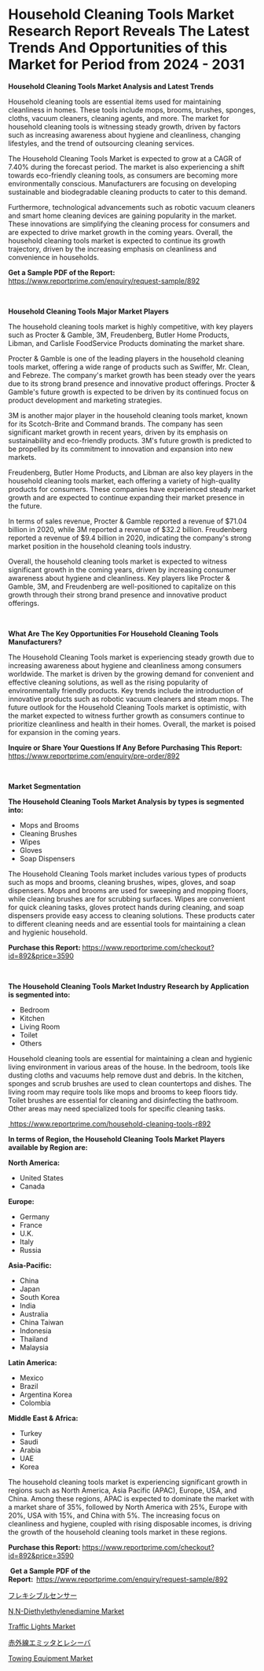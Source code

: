 <p><h1>Household Cleaning Tools Market Research Report Reveals The Latest Trends And Opportunities of this Market for Period from 2024 - 2031</h1></p><p><strong>Household Cleaning Tools Market Analysis and Latest Trends</strong></p>
<p><p>Household cleaning tools are essential items used for maintaining cleanliness in homes. These tools include mops, brooms, brushes, sponges, cloths, vacuum cleaners, cleaning agents, and more. The market for household cleaning tools is witnessing steady growth, driven by factors such as increasing awareness about hygiene and cleanliness, changing lifestyles, and the trend of outsourcing cleaning services.</p><p>The Household Cleaning Tools Market is expected to grow at a CAGR of 7.40% during the forecast period. The market is also experiencing a shift towards eco-friendly cleaning tools, as consumers are becoming more environmentally conscious. Manufacturers are focusing on developing sustainable and biodegradable cleaning products to cater to this demand.</p><p>Furthermore, technological advancements such as robotic vacuum cleaners and smart home cleaning devices are gaining popularity in the market. These innovations are simplifying the cleaning process for consumers and are expected to drive market growth in the coming years. Overall, the household cleaning tools market is expected to continue its growth trajectory, driven by the increasing emphasis on cleanliness and convenience in households.</p></p>
<p><strong>Get a Sample PDF of the Report:&nbsp;</strong> <a href="https://www.reportprime.com/enquiry/request-sample/892">https://www.reportprime.com/enquiry/request-sample/892</a></p>
<p>&nbsp;</p>
<p><strong>Household Cleaning Tools Major Market Players</strong></p>
<p><p>The household cleaning tools market is highly competitive, with key players such as Procter & Gamble, 3M, Freudenberg, Butler Home Products, Libman, and Carlisle FoodService Products dominating the market share. </p><p>Procter & Gamble is one of the leading players in the household cleaning tools market, offering a wide range of products such as Swiffer, Mr. Clean, and Febreze. The company's market growth has been steady over the years due to its strong brand presence and innovative product offerings. Procter & Gamble's future growth is expected to be driven by its continued focus on product development and marketing strategies.</p><p>3M is another major player in the household cleaning tools market, known for its Scotch-Brite and Command brands. The company has seen significant market growth in recent years, driven by its emphasis on sustainability and eco-friendly products. 3M's future growth is predicted to be propelled by its commitment to innovation and expansion into new markets.</p><p>Freudenberg, Butler Home Products, and Libman are also key players in the household cleaning tools market, each offering a variety of high-quality products for consumers. These companies have experienced steady market growth and are expected to continue expanding their market presence in the future.</p><p>In terms of sales revenue, Procter & Gamble reported a revenue of $71.04 billion in 2020, while 3M reported a revenue of $32.2 billion. Freudenberg reported a revenue of $9.4 billion in 2020, indicating the company's strong market position in the household cleaning tools industry.</p><p>Overall, the household cleaning tools market is expected to witness significant growth in the coming years, driven by increasing consumer awareness about hygiene and cleanliness. Key players like Procter & Gamble, 3M, and Freudenberg are well-positioned to capitalize on this growth through their strong brand presence and innovative product offerings.</p></p>
<p>&nbsp;</p>
<p><strong>What Are The Key Opportunities For Household Cleaning Tools Manufacturers?</strong></p>
<p><p>The Household Cleaning Tools market is experiencing steady growth due to increasing awareness about hygiene and cleanliness among consumers worldwide. The market is driven by the growing demand for convenient and effective cleaning solutions, as well as the rising popularity of environmentally friendly products. Key trends include the introduction of innovative products such as robotic vacuum cleaners and steam mops. The future outlook for the Household Cleaning Tools market is optimistic, with the market expected to witness further growth as consumers continue to prioritize cleanliness and health in their homes. Overall, the market is poised for expansion in the coming years.</p></p>
<p><strong>Inquire or Share Your Questions If Any Before Purchasing This Report:</strong> <a href="https://www.reportprime.com/enquiry/pre-order/892">https://www.reportprime.com/enquiry/pre-order/892</a></p>
<p>&nbsp;</p>
<p><strong>Market Segmentation</strong></p>
<p><strong>The Household Cleaning Tools Market Analysis by types is segmented into:</strong></p>
<p><ul><li>Mops and Brooms</li><li>Cleaning Brushes</li><li>Wipes</li><li>Gloves</li><li>Soap Dispensers</li></ul></p>
<p><p>The Household Cleaning Tools market includes various types of products such as mops and brooms, cleaning brushes, wipes, gloves, and soap dispensers. Mops and brooms are used for sweeping and mopping floors, while cleaning brushes are for scrubbing surfaces. Wipes are convenient for quick cleaning tasks, gloves protect hands during cleaning, and soap dispensers provide easy access to cleaning solutions. These products cater to different cleaning needs and are essential tools for maintaining a clean and hygienic household.</p></p>
<p><strong>Purchase this Report:&nbsp;</strong><a href="https://www.reportprime.com/checkout?id=892&price=3590">https://www.reportprime.com/checkout?id=892&price=3590</a></p>
<p>&nbsp;</p>
<p><strong>The Household Cleaning Tools Market Industry Research by Application is segmented into:</strong></p>
<p><ul><li>Bedroom</li><li>Kitchen</li><li>Living Room</li><li>Toilet</li><li>Others</li></ul></p>
<p><p>Household cleaning tools are essential for maintaining a clean and hygienic living environment in various areas of the house. In the bedroom, tools like dusting cloths and vacuums help remove dust and debris. In the kitchen, sponges and scrub brushes are used to clean countertops and dishes. The living room may require tools like mops and brooms to keep floors tidy. Toilet brushes are essential for cleaning and disinfecting the bathroom. Other areas may need specialized tools for specific cleaning tasks.</p></p>
<p><a href="https://www.reportprime.com/household-cleaning-tools-r892">&nbsp;https://www.reportprime.com/household-cleaning-tools-r892</a></p>
<p><strong>In terms of Region, the Household Cleaning Tools Market Players available by Region are:</strong></p>
<p>
    <p> <strong> North America: </strong>
        <ul>
            <li>United States</li>
            <li>Canada</li>
        </ul>
        </p> 
    <p> <strong> Europe: </strong>
        <ul>
            <li>Germany</li>
            <li>France</li>
            <li>U.K.</li>
            <li>Italy</li>
            <li>Russia</li>
        </ul>
        </p> 
    <p> <strong> Asia-Pacific: </strong>
        <ul>
            <li>China</li>
            <li>Japan</li>
            <li>South Korea</li>
            <li>India</li>
            <li>Australia</li>
            <li>China Taiwan</li>
            <li>Indonesia</li>
            <li>Thailand</li>
            <li>Malaysia</li>
        </ul>
        </p> 
    <p> <strong> Latin America: </strong>
        <ul>
            <li>Mexico</li>
            <li>Brazil</li>
            <li>Argentina Korea</li>
            <li>Colombia</li>
        </ul>
        </p> 
    <p> <strong> Middle East & Africa: </strong>
        <ul>
            <li>Turkey</li>
            <li>Saudi</li>
            <li>Arabia</li>
            <li>UAE</li>
            <li>Korea</li>
        </ul>
    </p>
    </p>
<p><p>The household cleaning tools market is experiencing significant growth in regions such as North America, Asia Pacific (APAC), Europe, USA, and China. Among these regions, APAC is expected to dominate the market with a market share of 35%, followed by North America with 25%, Europe with 20%, USA with 15%, and China with 5%. The increasing focus on cleanliness and hygiene, coupled with rising disposable incomes, is driving the growth of the household cleaning tools market in these regions.</p></p>
<p><strong>Purchase this Report: </strong><a href="https://www.reportprime.com/checkout?id=892&price=3590">https://www.reportprime.com/checkout?id=892&price=3590</a></p>
<p>&nbsp;<strong>Get a Sample PDF of the Report:&nbsp;&nbsp;</strong><a href="https://www.reportprime.com/enquiry/request-sample/892">https://www.reportprime.com/enquiry/request-sample/892</a></p>
<p><strong></strong></p>
<p><p><a href="https://medium.com/@dominicalsop1/2031%E5%B9%B4%E3%81%BE%E3%81%A7%E3%81%AE%E6%9C%9F%E9%96%93%E3%81%AB%E4%BA%88%E6%B8%AC%E3%81%95%E3%82%8C%E3%82%8B%E6%80%A5%E9%80%9F%E3%81%AA%E6%88%90%E9%95%B7%E7%8E%8713-9-%E3%82%92%E6%8C%81%E3%81%A4%E3%82%B0%E3%83%AD%E3%83%BC%E3%83%90%E3%83%AB%E3%83%95%E3%83%AC%E3%82%AD%E3%82%B7%E3%83%96%E3%83%AB%E3%82%BB%E3%83%B3%E3%82%B5%E3%83%BC%E3%83%9E%E3%83%BC%E3%82%B1%E3%83%83%E3%83%88%E3%82%B9%E3%82%B3%E3%83%BC%E3%83%97%E3%81%AE%E8%A9%B3%E7%B4%B0%E3%81%AA%E5%88%86%E6%9E%90-262757e57d9c">フレキシブルセンサー</a></p><p><a href="https://medium.com/@jackiegrady1910/insights-into-n-n-diethylethylenediamine-market-share-and-competitive-landscape-for-period-from-392756072559">N,N-Diethylethylenediamine Market</a></p><p><a href="https://www.linkedin.com/pulse/future-trends-global-traffic-lights-market-insights-analysis-jnafe">Traffic Lights Market</a></p><p><a href="https://medium.com/@dominicalsop1/2024%E5%B9%B4%E3%81%8B%E3%82%892031%E5%B9%B4%E3%81%AE%E8%B5%A4%E5%A4%96%E7%B7%9A%E6%94%BE%E5%B0%84%E4%BD%93%E3%81%A8%E5%8F%97%E4%BF%A1%E4%BD%93%E3%81%AE%E5%B8%82%E5%A0%B4%E6%88%90%E9%95%B7%E8%A6%8B%E9%80%9A%E3%81%97%E3%81%AF-%E5%B8%82%E5%A0%B4%E3%81%AE%E3%83%88%E3%83%AC%E3%83%B3%E3%83%89%E5%88%86%E6%9E%90%E3%81%AB%E3%82%88%E3%82%8B%E3%82%A2%E3%83%97%E3%83%AA%E3%82%B1%E3%83%BC%E3%82%B7%E3%83%A7%E3%83%B3-%E5%9C%B0%E5%9F%9F%E3%81%AE%E8%A6%8B%E9%80%9A%E3%81%97-%E5%8F%8E%E7%9B%8A%E3%81%AB%E9%96%A2%E3%81%99%E3%82%8B11-6-%E3%81%AEcagr%E3%81%A7%E4%BA%88%E6%B8%AC%E3%81%95%E3%82%8C%E3%81%A6%E3%81%84%E3%81%BE%E3%81%99-20a47cab9a46">赤外線エミッタとレシーバ</a></p><p><a href="https://www.linkedin.com/pulse/global-towing-equipment-market-trends-insights-growth-ez4de?trackingId=g78u%2FM9YztCm114xEj1kLA%3D%3D">Towing Equipment Market</a></p></p>